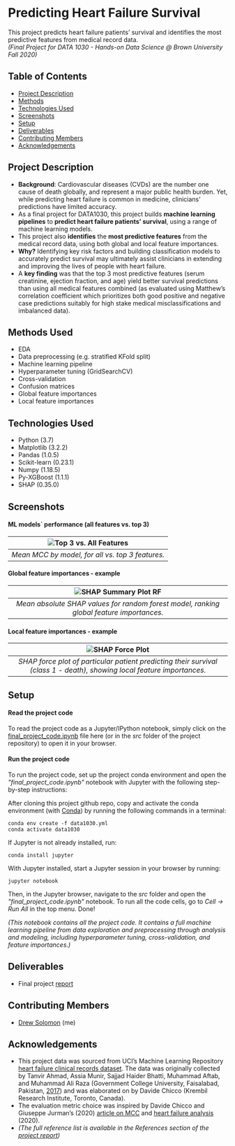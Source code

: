 # Predicting Heart Failure Survival 
This project predicts heart failure patients’ survival and identifies the most predictive features from medical record data.\
_(Final Project for DATA 1030 - Hands-on Data Science @ Brown University Fall 2020)_

## Table of Contents
* [Project Description](#project-description)
* [Methods](#methods-used)
* [Technologies Used](#technologies-used)
* [Screenshots](#screenshots)
* [Setup](#setup)
* [Deliverables](#deliverables)
* [Contributing Members](#contributing-members)
* [Acknowledgements](#acknowledgements)

## Project Description

- **Background**: Cardiovascular diseases (CVDs) are the number one cause of death globally, and represent a major public health burden. Yet, while predicting heart failure is common in medicine, clinicians' predictions have limited accuracy.
- As a final project for DATA1030, this project builds **machine learning pipelines** to **predict heart failure patients’ survival**, using a range of machine learning models.
- This project also **identifies** the **most predictive features** from the medical record data, using both global and local feature importances.
- **Why?** Identifying key risk factors and building classification models to accurately predict survival may ultimately assist clinicians in extending and improving the lives of people with heart failure.
- A **key finding** was that the top 3 most predictive features (serum creatinine, ejection fraction, and age) yield better survival predictions than using all medical features combined (as evaluated using Matthew’s correlation coefficient which prioritizes both good positive and negative case predictions suitably for high stake medical misclassifications and imbalanced data).

## Methods Used

- EDA
- Data preprocessing (e.g. stratified KFold split)
- Machine learning pipeline
- Hyperparameter tuning (GridSearchCV)
- Cross-validation
- Confusion matrices
- Global feature importances 
- Local feature importances 

## Technologies Used

- Python (3.7)
- Matplotlib (3.2.2) 
- Pandas (1.0.5)
- Scikit-learn (0.23.1)
- Numpy (1.18.5)
- Py-XGBoost (1.1.1)
- SHAP (0.35.0)

## Screenshots

#### ML models´ performance (all features vs. top 3)
| ![Top 3 vs. All Features](https://github.com/drew-solomon/predicting-heart-failure-survival/blob/master/figures/MCC_by_ML_model_top3_vs_all_features.png?raw=true)
|:--:|
|*Mean MCC by model, for all vs. top 3 features.*|

#### Global feature importances - example
| ![SHAP Summary Plot RF](https://github.com/drew-solomon/predicting-heart-failure-survival/blob/master/figures/SHAP_summary_plot_RF.png?raw=true)
|:--:|
|*Mean absolute SHAP values for random forest model, ranking global feature importances.*|

#### Local feature importances - example
| ![SHAP Force Plot ](https://github.com/drew-solomon/predicting-heart-failure-survival/blob/master/figures/SHAP_force_plot_3.png?raw=true)
|:--:|
|*SHAP force plot of particular patient predicting their survival (class 1 - death), showing local feature importances.*

## Setup

#### Read the project code
To read the project code as a Jupyter/IPython notebook, simply click on the [final_project_code.ipynb](https://github.com/drew-solomon/predicting-heart-failure-survival/blob/master/src/final_project_code.ipynb) file here (or in the _src_ folder of the project repository) to open it in your browser.

#### Run the project code

To run the project code, set up the project conda environment and open the _"final_project_code.ipynb"_ notebook with Jupyter with the following step-by-step instructions:

After cloning this project github repo, copy and activate the conda environment (with [Conda](https://conda.io/projects/conda/en/latest/user-guide/install/index.html)) by running the following commands in a terminal:
```console
conda env create -f data1030.yml
conda activate data1030
````

If Jupyter is not already installed, run:
```console
conda install jupyter
```
With Jupyter installed, start a Jupyter session in your browser by running:
```console
jupyter notebook
```
Then, in the Jupyter browser, navigate to the _src_ folder and open the _"final_project_code.ipynb"_ notebook. To run all the code cells, go to _Cell -> Run All_ in the top menu. Done!

_(This notebook contains all the project code. It contains a full machine learning pipeline from data exploration and preprocessing through analysis and modeling, including hyperparameter tuning, cross-validation, and feature importances.)_
## Deliverables
- Final project [report](https://github.com/drew-solomon/predicting-heart-failure-survival/blob/master/report/final_report.pdf)

## Contributing Members
- [Drew Solomon](https://github.com/drew-solomon) (me)

## Acknowledgements

- This project data was sourced from UCI’s Machine Learning Repository [heart failure clinical records dataset](https://archive.ics.uci.edu/ml/datasets/Heart+failure+clinical+records#). The data was originally collected by Tanvir Ahmad, Assia Munir, Sajjad Haider Bhatti, Muhammad Aftab, and Muhammad Ali Raza (Government College University, Faisalabad, Pakistan, [2017](https://journals.plos.org/plosone/article?id=10.1371/journal.pone.0181001)) and was elaborated on by Davide Chicco (Krembil Research Institute, Toronto, Canada).
- The evaluation metric choice was inspired by Davide Chicco and Giuseppe Jurman’s (2020) [article on MCC](https://bmcgenomics.biomedcentral.com/articles/10.1186/s12864-019-6413-7) and [heart failure analysis](https://bmcmedinformdecismak.biomedcentral.com/articles/10.1186/s12911-020-1023-5) (2020).
- _(The full reference list is available in the References section of the [project report](https://github.com/drew-solomon/predicting-heart-failure-survival/blob/master/report/final_report.pdf))_ 
